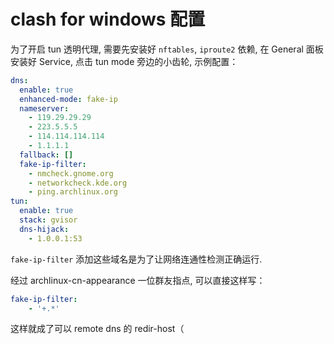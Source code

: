 # clash for windows 配置

为了开启 tun 透明代理, 需要先安装好 `nftables`, `iproute2` 依赖, 在 General 面板安装好 Service, 点击 tun mode 旁边的小齿轮, 示例配置：

```yaml
dns:
  enable: true
  enhanced-mode: fake-ip
  nameserver:
    - 119.29.29.29
    - 223.5.5.5
    - 114.114.114.114
    - 1.1.1.1
  fallback: []
  fake-ip-filter:
    - nmcheck.gnome.org
    - networkcheck.kde.org
    - ping.archlinux.org
tun:
  enable: true
  stack: gvisor
  dns-hijack:
    - 1.0.0.1:53
```

`fake-ip-filter` 添加这些域名是为了让网络连通性检测正确运行.

经过 archlinux-cn-appearance 一位群友指点, 可以直接这样写：

```yaml
fake-ip-filter:
    - '+.*'
```

这样就成了可以 remote dns 的 redir-host（
